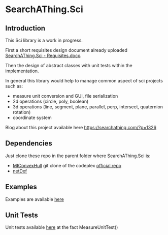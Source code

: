 # SearchAThing.Sci

## Introduction

This Sci library is a work in progress.

First a short requisites design document already uploaded [SearchAThing.Sci - Requisites.docx](https://github.com/devel0/SearchAThing.Sci/blob/master/doc/SearchAThing.Sci%20-%20Requisites.docx).

Then the design of abstract classes with unit tests within the implementation.

In general this library would help to manage common aspect of sci projects such as:
- measure unit conversion and GUI, file serialization
- 2d operations (circle, poly, boolean)
- 3d operations (line, segment, plane, parallel, perp, intersect, quaternion rotation)
- coordinate system

Blog about this project available here https://searchathing.com/?p=1326

## Dependencies

Just clone these repo in the parent folder where SearchAThing.Sci is:

- [MIConvexHull](https://github.com/gusmanb/MIConvexHull.git) git clone of the codeplex [official repo](http://miconvexhull.codeplex.com/)
- [netDxf](https://git01.codeplex.com/netdxf)

## Examples

Examples are available [here](https://github.com/devel0/SearchAThing.Sci.Examples)

## Unit Tests

Unit tests available [here](https://github.com/devel0/SearchAThing.UnitTest/blob/master/src/Sci.cs) at the fact MeasureUnitTest()
